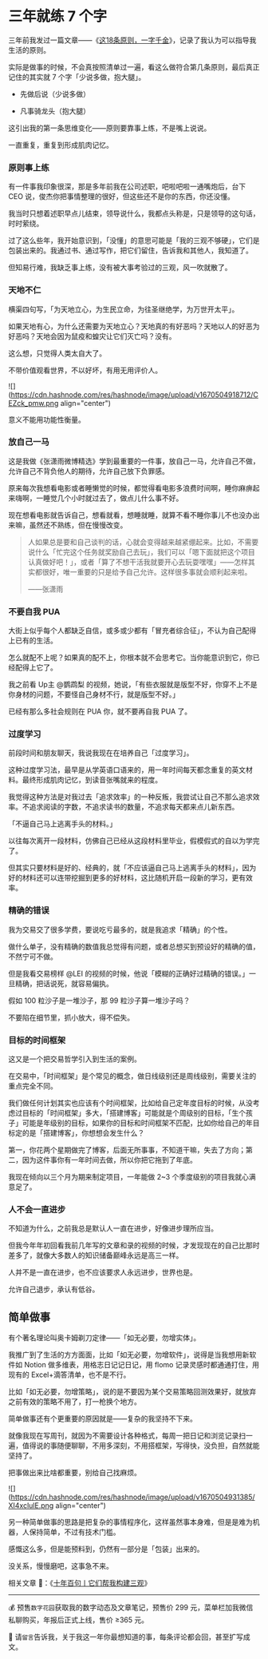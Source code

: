 # 三年就练 7 个字

三年前我发过一篇文章——《[这18条原则，一字千金](http://mp.weixin.qq.com/s?__biz=MzI3MzU5MDA1OQ==&mid=2247485814&idx=1&sn=6e13121db9ae8e2a7a48ffcb4057832c&chksm=eb21bb32dc56322462ba1e47a4dc5f558dad9b854597a554b0bda8c5bcf1b7b55b5dccc8cf36&scene=21#wechat_redirect)》，记录了我认为可以指导我生活的原则。

实际是做事的时候，不会真按照清单过一遍，看这么做符合第几条原则，最后真正记住的其实就 7 个字「少说多做，抱大腿」。

*   先做后说（少说多做）
    
*   凡事骑龙头（抱大腿）
    

这引出我的第一条思维变化——原则要靠事上练，不是嘴上说说。

一直重复，重复到形成肌肉记忆。

### **原则事上练**

有一件事我印象很深，那是多年前我在公司述职，吧啦吧啦一通嘴炮后，台下 CEO 说，俊杰你把事情整理的很好，但这些还不是你的东西，你还没懂。

我当时只想着述职早点儿结束，领导说什么，我都点头称是，只是领导的这句话，时时萦绕。

过了这么些年，我开始意识到，「没懂」的意思可能是「我的三观不够硬」，它们是包装出来的。我通过书、通过写作，把它们留住，告诉我和其他人，我知道了。

但知易行难，我缺乏事上练，没有被大事考验过的三观，风一吹就散了。

### **天地不仁**

横渠四句写，「为天地立心，为生民立命，为往圣继绝学，为万世开太平」。

如果天地有心，为什么还需要为天地立心？天地真的有好恶吗？天地以人的好恶为好恶吗？天地会因为鼠疫和蝗灾让它们灭亡吗？没有。

这么想，只觉得人类太自大了。

不带价值观看世界，不以好坏，有用无用评价人。

![](https://cdn.hashnode.com/res/hashnode/image/upload/v1670504918712/CEZck_pmw.png align="center")

意义不能用功能性衡量。

### **放自己一马**

这是我做《张潇雨微博精选》学到最重要的一件事，放自己一马，允许自己不做，允许自己不背负他人的期待，允许自己放下负罪感。

原来每次我想看电影或者睡懒觉的时候，都觉得看电影多浪费时间啊，睡你麻痹起来嗨啊，一睡觉几个小时就过去了，做点儿什么事不好。

现在想看电影就告诉自己，想看就看，想睡就睡，就算不看不睡你事儿不也没办出来嘛，虽然还不熟练，但在慢慢改变。

> 人如果总是要和自己谈判的话，心就会变得越来越紧绷起来。比如，不需要说什么「忙完这个任务就奖励自己去玩」，我们可以「嗯下面就把这个项目认真做好吧！」，或者「算了不想干活我就要开心去玩耍嘿嘿」——怎样其实都很好，唯一重要的只是给予自己允许。这样很多事就会顺利起来啦。
> 
> ——张潇雨

### **不要自我 PUA**

大街上似乎每个人都缺乏自信，或多或少都有「冒充者综合征」，不认为自己配得上已有的生活。

怎么就配不上呢？如果真的配不上，你根本就不会思考它。当你能意识到它，你已经配得上它了。

我之前看 Up主 @鹦鹉梨 的视频，她说，「有些衣服就是版型不好，你穿不上不是你身材的问题，不要怪自己身材不行，就是版型不好。」

已经有那么多社会规则在 PUA 你，就不要再自我 PUA 了。

### **过度学习**

前段时间和朋友聊天，我说我现在在培养自己「过度学习」。

这种过度学习法，最早是从学英语口语来的，用一年时间每天都念重复的英文材料。最终形成肌肉记忆，到读音张嘴就来的程度。

我觉得这种方法是对我过去「追求效率」的一种反叛，我尝试让自己不那么追求效率。不追求阅读的字数，不追求读书的数量，不追求每天都来点儿新东西。

「不逼自己马上逃离手头的材料。」

以往每次离开一段材料，仿佛自己已经从这段材料里毕业，假模假式的自以为学完了。

但其实只要材料是好的、经典的，就「不应该逼自己马上逃离手头的材料」，因为好的材料还可以连带挖掘到更多的好材料，这比随机开启一段新的学习，更有效率。

### **精确的错误**

我为交易交了很多学费，要说吃亏最多的，就是我追求「精确」的个性。

做什么单子，没有精确的数值我总觉得有问题，或者总想买到预设好的精确的值，不然宁可不做。

但是我看交易榜样 @LEI 的视频的时候，他说「模糊的正确好过精确的错误。」一旦精确，把话说死，就容易偏执。

假如 100 粒沙子是一堆沙子，那 99 粒沙子算一堆沙子吗？

不要陷在细节里，抓小放大，得不偿失。

### **目标的时间框架**

这又是一个把交易哲学引入到生活的案例。

在交易中，「时间框架」是个常见的概念，做日线级别还是周线级别，需要关注的重点完全不同。

我们做任何计划其实也应该有个时间框架，比如给自己定年度目标的时候，从没考虑过目标的「时间框架」多大，「搭建博客」可能就是个周级别的目标，「生个孩子」可能是年级别的目标，如果你的目标和时间框架不匹配，比如你给自己的年目标定的是「搭建博客」，你想想会发生什么？

第一，你花两个星期做完了博客，后面无所事事，不知道干嘛，失去了方向；第二，因为这件事你有一年时间去做，所以你把它拖到了年底。

我现在倾向以三个月为期来制定项目，一年能做 2~3 个季度级别的项目我就心满意足了。

### **人不会一直进步**

不知道为什么，之前我总是默认人一直在进步，好像进步理所应当。

但我今年年初回看我前几年写的文章和录的视频的时候，才发现现在的自己比那时差多了，就像大多数人的知识储备巅峰永远是高三一样。

人并不是一直在进步，也不应该要求人永远进步，世界也是。

允许自己退步，承认有低谷。

## **简单做事**

有个著名理论叫奥卡姆剃刀定律——「如无必要，勿增实体」。

我推广到了生活的方方面面，比如「如无必要，勿增软件」，说得是当我想用新软件如 Notion 做多维表，用格志日记记日记，用 flomo 记录灵感时都通通打住，用现有的 Excel+滴答清单，也不是不行。

比如「如无必要，勿增策略」，说的是不要因为某个交易策略回测效果好，就放弃之前有效的策略不用了，打一枪换个地方。

简单做事还有个更重要的原因就是——复杂的我坚持不下来。

就像我现在写周刊，就因为不需要设计各种格式，每周一把日记和浏览记录扫一遍，值得说的事随便聊聊，不用多深刻，不用搭框架，写得快，没负担，自然就能坚持了。

把事做出来比啥都重要，别给自己找麻烦。

![](https://cdn.hashnode.com/res/hashnode/image/upload/v1670504931385/XI4xclulE.png align="center")

另一种简单做事的思路是把复杂的事情程序化，这样虽然事本身难，但是是难为机器，人保持简单，不过有技术门槛。

感慨这么多，但是能预料到，仍然有一部分是「包装」出来的。

没关系，慢慢磨吧，这事急不来。

相关文章 🔗：《[十年百句丨它们帮我构建三观](http://mp.weixin.qq.com/s?__biz=MzI3MzU5MDA1OQ==&mid=2247484453&idx=1&sn=d7f91b9fa1fc36df9126c8fa41faebd0&chksm=eb21b661dc563f77bfbb8dfa30d79c564b229259b3f1dc7c203c4bdf59cc5516a156a3ecbf96#rd)》 

* * *

💰 预售`数字花园`获取我的数字动态及文章笔记，预售价 299 元，菜单栏加我微信私聊购买，年报后正式上线，售价 ≥365 元。

💬 请`留言`告诉我，关于我这一年你最想知道的事，每条评论都会回，甚至扩写成文。